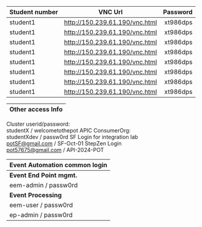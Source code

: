 | Student number        | VNC Url | Password | 
| :---------------- | :------: | ----: |
| student1 |   http://150.239.61.190/vnc.html   | xt986dps |
| student1 |   http://150.239.61.190/vnc.html   | xt986dps |
| student1 |   http://150.239.61.190/vnc.html   | xt986dps |
| student1 |   http://150.239.61.190/vnc.html   | xt986dps |
| student1 |   http://150.239.61.190/vnc.html   | xt986dps |
| student1 |   http://150.239.61.190/vnc.html   | xt986dps |
| student1 |   http://150.239.61.190/vnc.html   | xt986dps |
| student1 |   http://150.239.61.190/vnc.html   | xt986dps |


| <b> Other access Info        |
| :---------------- | 
Cluster userid/password:  <br> 	studentX / welcometothepot
APIC ConsumerOrg: <br>	studentXdev / passw0rd
SF Login for integration lab <br>	potSF@gmail.com / SF-Oct-01
StepZen Login <br>	pot57675@gmail.com / API-2024-POT

| <b> Event Automation common login |  
| :---------------- |
| <b> Event End Point mgmt. |
| eem-admin / passw0rd | 
| <b>Event Processing 	|
eem-user / passw0rd |
ep-admin / passw0rd | 
